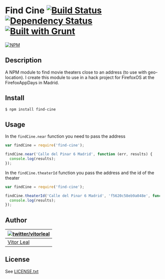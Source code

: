Find Cine [![Build Status](https://travis-ci.org/vitorleal/find-cine.png?branch=master)](https://travis-ci.org/vitorleal/find-cine) [![Dependency Status](https://gemnasium.com/vitorleal/find-cine.png)](https://gemnasium.com/vitorleal/find-cine) [![Built with Grunt](https://cdn.gruntjs.com/builtwith.png)](http://gruntjs.com/)
=======
[![NPM](https://nodei.co/npm/find-cine.png?downloads=true)](https://nodei.co/npm/find-cine/)

## Description

A NPM module to find movie theaters close to an address (to use with geo-location).
I create this module to use in a hack project for FirefoxOS at the FirefoxAppDays in Madrid.

## Install

```bash
$ npm install find-cine
```

## Usage
In the `findCine.near` function you need to pass the address
```js
var findCine = require('find-cine');

findCine.near('Calle del Pinar 6 Madrid', function (err, results) {
  console.log(results);
});
```

In the `findCine.theaterId` function you pass the address and the id of the theater
```js
var findCine = require('find-cine');

findCine.theaterId('Calle del Pinar 6 Madrid', 'f5620c58eb9a048e', function (err, results) {
  console.log(results);
});
```

## Author
| [![twitter/vitorleal](http://gravatar.com/avatar/e133221d7fbc0dee159dca127d2f6f00?s=80)](http://twitter.com/vitorleal "Follow @vitorleal on Twitter") |
|---|
| [Vitor Leal](http://vitorleal.com) |

## License
See [LICENSE.txt](https://github.com/vitorleal/find-cine/blob/master/LICENSE.txt)
